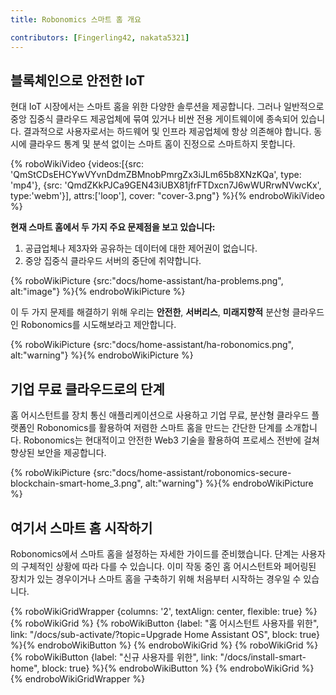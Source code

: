 ```yaml
---
title: Robonomics 스마트 홈 개요

contributors: [Fingerling42, nakata5321]
---
```


## 블록체인으로 안전한 IoT

현대 IoT 시장에서는 스마트 홈을 위한 다양한 솔루션을 제공합니다. 그러나 일반적으로 중앙 집중식 클라우드 제공업체에 묶여 있거나 비싼 전용 게이트웨이에 종속되어 있습니다. 결과적으로 사용자로서는 하드웨어 및 인프라 제공업체에 항상 의존해야 합니다. 동시에 클라우드 통계 및 분석 없이는 스마트 홈이 진정으로 스마트하지 못합니다.

{% roboWikiVideo {videos:[{src: 'QmStCDsEHCYwVYvnDdmZBMnobPmrgZx3iJLm65b8XNzKQa', type: 'mp4'}, {src: 'QmdZKkPJCa9GEN43iUBX81jfrFTDxcn7J6wWURrwNVwcKx', type:'webm'}], attrs:['loop'], cover: "cover-3.png"} %}{% endroboWikiVideo %}

**현재 스마트 홈에서 두 가지 주요 문제점을 보고 있습니다:**

1. 공급업체나 제3자와 공유하는 데이터에 대한 제어권이 없습니다.
2. 중앙 집중식 클라우드 서버의 중단에 취약합니다.

{% roboWikiPicture {src:"docs/home-assistant/ha-problems.png", alt:"image"} %}{% endroboWikiPicture %}

이 두 가지 문제를 해결하기 위해 우리는 **안전한**, **서버리스**, **미래지향적** 분산형 클라우드인 Robonomics를 시도해보라고 제안합니다.

{% roboWikiPicture {src:"docs/home-assistant/ha-robonomics.png", alt:"warning"} %}{% endroboWikiPicture %}

## 기업 무료 클라우드로의 단계

홈 어시스턴트를 장치 통신 애플리케이션으로 사용하고 기업 무료, 분산형 클라우드 플랫폼인 Robonomics를 활용하여 저렴한 스마트 홈을 만드는 간단한 단계를 소개합니다. Robonomics는 현대적이고 안전한 Web3 기술을 활용하여 프로세스 전반에 걸쳐 향상된 보안을 제공합니다.

{% roboWikiPicture {src:"docs/home-assistant/robonomics-secure-blockchain-smart-home_3.png", alt:"warning"} %}{% endroboWikiPicture %}

## 여기서 스마트 홈 시작하기

Robonomics에서 스마트 홈을 설정하는 자세한 가이드를 준비했습니다. 단계는 사용자의 구체적인 상황에 따라 다를 수 있습니다. 이미 작동 중인 홈 어시스턴트와 페어링된 장치가 있는 경우이거나 스마트 홈을 구축하기 위해 처음부터 시작하는 경우일 수 있습니다.

{% roboWikiGridWrapper {columns: '2', textAlign: center, flexible: true} %}
	{% roboWikiGrid %} 	{% roboWikiButton {label: "홈 어시스턴트 사용자를 위한", link: "/docs/sub-activate/?topic=Upgrade Home Assistant OS", block: true} %}{% endroboWikiButton %} {% endroboWikiGrid %}
	{% roboWikiGrid %} 	{% roboWikiButton {label: "신규 사용자를 위한", link: "/docs/install-smart-home", block: true} %}{% endroboWikiButton %} {% endroboWikiGrid %}
{% endroboWikiGridWrapper %}
